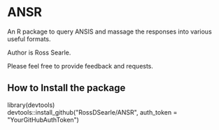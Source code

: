 # ANSR

An R package to query ANSIS and massage the responses into various useful formats.

Author is Ross Searle.  
  
Please feel free to provide feedback and requests.  

  
## How to Install the package
library(devtools)  
devtools::install_github("RossDSearle/ANSR", auth_token = "YourGitHubAuthToken")  

